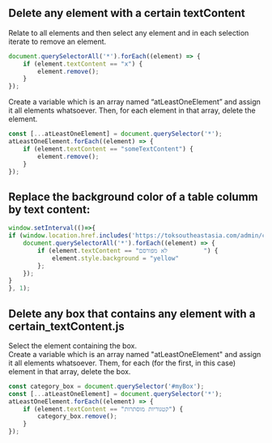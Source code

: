 ## Delete any element with a certain textContent

Relate to all elements and then select any element and in each selection iterate to remove an element.

```javascript
document.querySelectorAll('*').forEach((element) => {
    if (element.textContent == "x") {
        element.remove();
    }
});
```

Create a variable which is an array named “atLeastOneElement” and assign it all elements whatsoever. Then, for each element in that array, delete the element.

```javascript
const [...atLeastOneElement] = document.querySelector('*');
atLeastOneElement.forEach((element) => {
    if (element.textContent == "someTextContent") {
        element.remove();
    }
});
```

## Replace the background color of a table columm by text content:

```js
window.setInterval(()=>{
if (window.location.href.includes('https://toksoutheastasia.com/admin/content')) {
    document.querySelectorAll('*').forEach((element) => {
        if (element.textContent == "לא מפורסם          ") {
            element.style.background = "yellow"
        };
    });
}
}, 1);
```

## Delete any box that contains any element with a certain_textContent.js

Select the element containing the box.<br>
Create a variable which is an array named "atLeastOneElement" and assign it all elements whatsoever. Them, for each (for the first, in this case) element in that array, delete the box.

```javascript
const category_box = document.querySelector('#myBox');
const [...atLeastOneElement] = document.querySelector('*');
atLeastOneElement.forEach((element) => {
    if (element.textContent == "קטגוריות מוסתרות") {
        category_box.remove();
    }
});
```
